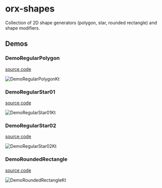 # orx-shapes

Collection of 2D shape generators (polygon, star, rounded rectangle) and shape modifiers.

<!-- __demos__ -->
## Demos
### DemoRegularPolygon
[source code](src/demo/kotlin/DemoRegularPolygon.kt)

![DemoRegularPolygonKt](https://raw.githubusercontent.com/openrndr/orx/media/orx-shapes/images/DemoRegularPolygonKt.png)

### DemoRegularStar01
[source code](src/demo/kotlin/DemoRegularStar01.kt)

![DemoRegularStar01Kt](https://raw.githubusercontent.com/openrndr/orx/media/orx-shapes/images/DemoRegularStar01Kt.png)

### DemoRegularStar02
[source code](src/demo/kotlin/DemoRegularStar02.kt)

![DemoRegularStar02Kt](https://raw.githubusercontent.com/openrndr/orx/media/orx-shapes/images/DemoRegularStar02Kt.png)

### DemoRoundedRectangle
[source code](src/demo/kotlin/DemoRoundedRectangle.kt)

![DemoRoundedRectangleKt](https://raw.githubusercontent.com/openrndr/orx/media/orx-shapes/images/DemoRoundedRectangleKt.png)
